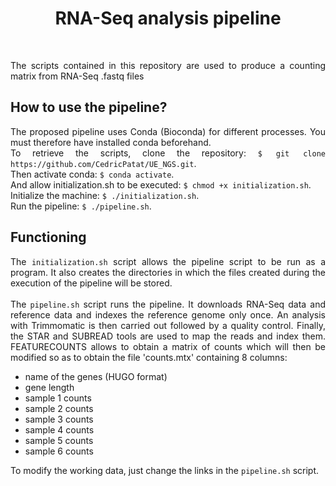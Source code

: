 <div align="center"><h1>RNA-Seq analysis pipeline</h1></div>
<br>
<div align="justify">
  <p>
    The scripts contained in this repository are used to produce a counting matrix from RNA-Seq .fastq files
  </p>
</div>

<div align="left"><h2>How to use the pipeline?</h2></div>
<div align="justify">
  <p>
    
   The proposed pipeline uses Conda (Bioconda) for different processes. You must therefore have installed conda beforehand. <br>
   To retrieve the scripts, clone the repository: `$ git clone https://github.com/CedricPatat/UE_NGS.git`. <br>
   Then activate conda: `$ conda activate`. <br>
   And allow initialization.sh to be executed: `$ chmod +x initialization.sh`. <br>
   Initialize the machine: `$ ./initialization.sh`. <br>
   Run the pipeline: `$ ./pipeline.sh`.
      
  </p>
</div>

<div align="left"><h2>Functioning</h2></div>
<div align="justify">
  <p>
    
   The `initialization.sh` script allows the pipeline script to be run as a program. It also creates the directories in which the files created during the 
    execution of the pipeline will be stored. <br>
    <br>
   The `pipeline.sh` script runs the pipeline. It downloads RNA-Seq data and reference data and indexes the reference genome only once. An analysis with 
    Trimmomatic is then carried out followed by a quality control. Finally, the STAR and SUBREAD tools are used to map the reads and index them. 
    FEATURECOUNTS allows to obtain a matrix of counts which will then be modified so as to obtain the file 'counts.mtx' containing 8 columns:
   * name of the genes (HUGO format)
   * gene length
   * sample 1 counts
   * sample 2 counts
   * sample 3 counts
   * sample 4 counts
   * sample 5 counts
   * sample 6 counts
 
    
  To modify the working data, just change the links in the `pipeline.sh` script.
    
  </p>
</div>
